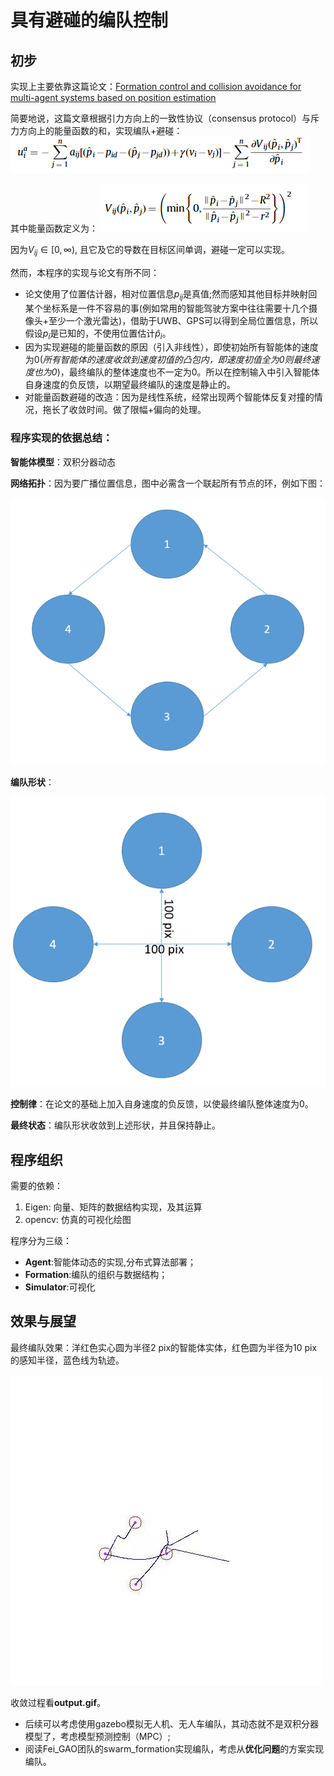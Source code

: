 # 具有避碰的编队控制

## 初步
实现上主要依靠这篇论文：[Formation control and collision avoidance for multi-agent systems based on position estimation](<Formation control and collision avoidance for multi-agent systems based on position estimation.pdf>)

简要地说，这篇文章根据引力方向上的一致性协议（consensus protocol）与斥力方向上的能量函数的和，实现编队+避碰：
![alt text](image.png)

其中能量函数定义为：
![alt text](image-1.png)

因为$V_{ij} \in [0, \infty)$, 且它及它的导数在目标区间单调，避碰一定可以实现。

然而，本程序的实现与论文有所不同：
- 论文使用了位置估计器，相对位置信息$p_{ij}$是真值;然而感知其他目标并映射回某个坐标系是一件不容易的事(例如常用的智能驾驶方案中往往需要十几个摄像头+至少一个激光雷达)，借助于UWB、GPS可以得到全局位置信息，所以假设$p_i$是已知的，不使用位置估计$\hat{p}_i$。
- 因为实现避碰的能量函数的原因（引入非线性），即使初始所有智能体的速度为0(*所有智能体的速度收敛到速度初值的凸包内，即速度初值全为0则最终速度也为0*)，最终编队的整体速度也不一定为0。所以在控制输入中引入智能体自身速度的负反馈，以期望最终编队的速度是静止的。
- 对能量函数避碰的改造：因为是线性系统，经常出现两个智能体反复对撞的情况，拖长了收敛时间。做了限幅+偏向的处理。

### 程序实现的依据总结：

**智能体模型**：双积分器动态

**网络拓扑**：因为要广播位置信息，图中必需含一个联起所有节点的环，例如下图：

![alt text](image-3.png)

**编队形状**：

![alt text](image-2.png)


**控制律**：在论文的基础上加入自身速度的负反馈，以使最终编队整体速度为0。

<!-- 最终状态：所有智能体的速度收敛到速度初值的凸包内，即速度初值全为0则最终速度也为0；
位置收敛到~ -->
**最终状态**：编队形状收敛到上述形状，并且保持静止。




## 程序组织

需要的依赖：
1. Eigen:
向量、矩阵的数据结构实现，及其运算
2. opencv:
仿真的可视化绘图

程序分为三级：
- **Agent**:智能体动态的实现,分布式算法部署；
- **Formation**:编队的组织与数据结构；
- **Simulator**:可视化





## 效果与展望
最终编队效果：洋红色实心圆为半径2 pix的智能体实体，红色圆为半径为10 pix的感知半径，蓝色线为轨迹。

![alt text](formation.jpg)

收敛过程看**output.gif**。




- 后续可以考虑使用gazebo模拟无人机、无人车编队，其动态就不是双积分器模型了，考虑模型预测控制（MPC）;
- 阅读Fei_GAO团队的swarm_formation实现编队，考虑从**优化问题**的方案实现编队。

